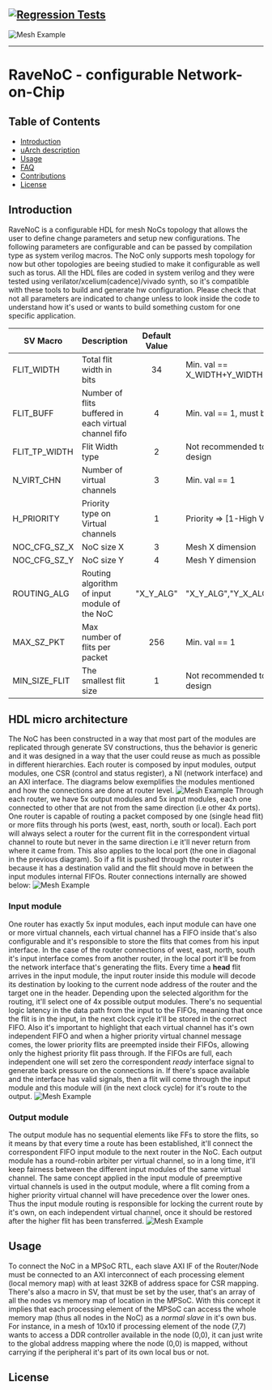 [![Regression Tests](https://github.com/aignacio/ravenoc/actions/workflows/regression.yaml/badge.svg)](https://github.com/aignacio/ravenoc/actions/workflows/regression.yaml)
------

![Mesh Example](docs/img/noc_ex.svg)


------

# RaveNoC - configurable Network-on-Chip


## Table of Contents

* [Introduction](#intro)
* [uArch description](#uarch)
* [Usage](#usg)
* [FAQ](#faq)
* [Contributions](#contrib)
* [License](#lic)

## <a name="intro"></a> Introduction

RaveNoC is a configurable HDL for mesh NoCs topology that allows the user to define change parameters and setup new configurations. The following parameters are configurable and can be passed by compilation type as system verilog macros. The NoC only supports mesh topology for now but other topologies are beeing studied to make it configurable as well such as torus. All the HDL files are coded in system verilog and they were tested using verilator/xcelium(cadence)/vivado synth, so it's compatible with these tools to build and generate hw configuration. Please check that not all parameters are indicated to change unless to look inside the code to understand how it's used or wants to build something custom for one specific application.

| SV Macro      | Description                                           | Default Value | Range                                               |
|---------------|-------------------------------------------------------|:-------------:|-----------------------------------------------------|
| FLIT_WIDTH    | Total flit width in bits                              |       34      | Min. val == X_WIDTH+Y_WIDTH+PKT_WIDTH+FLIT_TP_WIDTH |
| FLIT_BUFF     | Number of flits buffered in each virtual channel fifo |       4       | Min. val == 1, must be power of 2                   |
| FLIT_TP_WIDTH | Flit Width type                                       |       2       | Not recommended to change unless change the design  |
| N_VIRT_CHN    | Number of virtual channels                            |       3       | Min. val == 1                                       |
| H_PRIORITY    | Priority type on Virtual channels                     |       1       | Priority => [1-High VC ID] / [0-Low VC ID]          |
| NOC_CFG_SZ_X  | NoC size X                                            |       3       | Mesh X dimension                                    |
| NOC_CFG_SZ_Y  | NoC size Y                                            |       4       | Mesh Y dimension                                    |
| ROUTING_ALG   | Routing algorithm of input module of the NoC          |   "X_Y_ALG"   | "X_Y_ALG","Y_X_ALG"                                 |
| MAX_SZ_PKT    | Max number of flits per packet                        |      256      | Min. val == 1                                       |
| MIN_SIZE_FLIT | The smallest flit size                                |       1       | Not recommended to change unless change the design  |

## <a name="uarch"></a> HDL micro architecture
The NoC has been constructed in a way that most part of the modules are replicated through generate SV constructions, thus the behavior is generic and it was designed in a way that the user could reuse as much as possible in different hierarchies. Each router is composed by input modules, output modules, one CSR (control and status register), a NI (network interface) and an AXI interface. The diagrams below exemplifies the modules mentioned and how the connections are done at router level.
![Mesh Example](docs/img/router_diag.svg)
Through each router, we have 5x output modules and 5x input modules, each one connected to other that are not from the same direction (i.e other 4x ports). One router is capable of routing a packet composed by one (single head flit) or more flits through his ports (west, east, north, south or local). Each port will always select a router for the current flit in the correspondent virtual channel to route but never in the same direction i.e it'll never return from where it came from. This also applies to the local port (the one in diagonal in the previous diagram). So if a flit is pushed through the router it's because it has a destination valid and the flit should move in between the input modules internal FIFOs. Router connections internally are showed below:
![Mesh Example](docs/img/router_int_con.svg)
### <a name="inmod"></a> Input module
One router has exactly 5x input modules, each input module can have one or more virtual channels, each virtual channel has a FIFO inside that's also configurable and it's responsible to store the flits that comes from his input interface. In the case of the router connections of west, east, north, south it's input interface comes from another router, in the local port it'll be from the network interface that's generating the flits. Every time a **head** flit arrives in the input module, the input router inside this module will decode its destination by looking to the current node address of the router and the target one in the header. Depending upon the selected algorithm for the routing, it'll select one of 4x possible output modules. There's no sequential logic latency in the data path from the input to the FIFOs, meaning that once the flit is in the input, in the next clock cycle it'll be stored in the correct FIFO. Also it's important to highlight that each virtual channel has it's own independent FIFO and when a higher priority virtual channel message comes, the lower priority flits are preempted inside their FIFOs, allowing only the highest priority flit pass through. If the FIFOs are full, each independent one will set zero the correspondent *ready* interface signal to generate back pressure on the connections in. If there's space available and the interface has valid signals, then a flit will come through the input module and this module will (in the next clock cycle) for it's route to the output.
![Mesh Example](docs/img/in_mod.svg)
### <a name="outmod"></a> Output module
The output module has no sequential elements like FFs to store the flits, so it means by that every time a route has been established, it'll connect the correspondent FIFO input module to the next router in the NoC. Each output module has a round-robin arbiter per virtual channel, so in a long time, it'll keep fairness between the different input modules of the same virtual channel. The same concept applied in the input module of preemptive virtual channels is used in the output module, where a flit coming from a higher priority virtual channel will have precedence over the lower ones. Thus the input module routing is responsible for locking the current route by it's own, on each independent virtual channel, once it should be restored after the higher flit has been transferred. 
![Mesh Example](docs/img/out_mod.svg)

## <a name="usg"></a> Usage
To connect the NoC in a MPSoC RTL, each slave AXI IF of the Router/Node must be connected to an AXI interconnect of each processing element (local memory map) with at least 32KB of address space for CSR mapping. There's also a macro in SV, that must be set by the user, that's an array of all the nodes vs memory map of location in the MPSoC. With this concept it implies that each processing element of the MPSoC can access the whole memory map (thus all nodes in the NoC) as a *normal slave* in it's own bus. For instance, in a mesh of 10x10 if processing element of the node (7,7) wants to access a DDR controller available in the node (0,0), it can just write to the global address mapping where the node (0,0) is mapped, without carrying if the peripheral it's part of its own local bus or not.

## <a name="lic"></a> License
